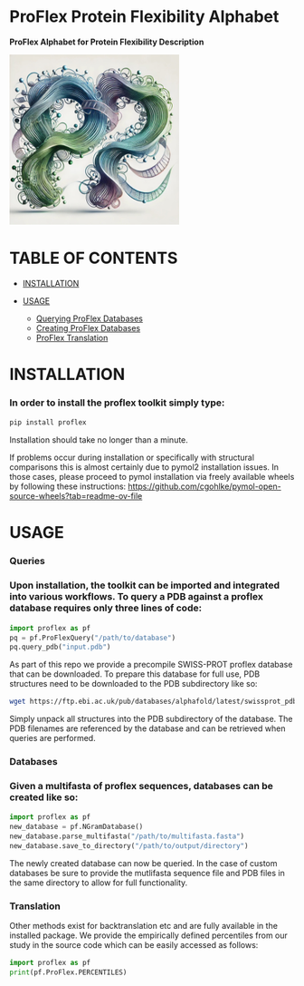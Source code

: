 # ProFlex Protein Flexibility Alphabet
**ProFlex Alphabet for Protein Flexibility Description**

<img src="https://raw.githubusercontent.com/DamianJM/proflex/main/img/PF_logo.jpg" width="300" height="300"></img> 

# TABLE OF CONTENTS

- [INSTALLATION](#INSTALLATION)
 
- [USAGE](#USAGE)
    - [Querying ProFlex Databases](#Queries)
    - [Creating ProFlex Databases](#Databases)
    - [ProFlex Translation](#Translation)

# INSTALLATION

### In order to install the proflex toolkit simply type:
```bash
pip install proflex
```

Installation should take no longer than a minute.

If problems occur during installation or specifically with structural comparisons this is almost certainly due to pymol2 installation issues. In those cases, please proceed to pymol installation via freely available wheels by following these instructions: https://github.com/cgohlke/pymol-open-source-wheels?tab=readme-ov-file

# USAGE

### Queries

### Upon installation, the toolkit can be imported and integrated into various workflows. To query a PDB against a proflex database requires only three lines of code:

```python
import proflex as pf
pq = pf.ProFlexQuery("/path/to/database")
pq.query_pdb("input.pdb")
```
As part of this repo we provide a precompile SWISS-PROT proflex database that can be downloaded. To prepare this database for full use, PDB structures need to be downloaded to the PDB subdirectory like so:
```bash
wget https://ftp.ebi.ac.uk/pub/databases/alphafold/latest/swissprot_pdb_v4.tar
```
Simply unpack all structures into the PDB subdirectory of the database. The PDB filenames are referenced by the database and can be retrieved when queries are performed.

### Databases

### Given a multifasta of proflex sequences, databases can be created like so:
```python
import proflex as pf
new_database = pf.NGramDatabase()
new_database.parse_multifasta("/path/to/multifasta.fasta")
new_database.save_to_directory("/path/to/output/directory")
```
The newly created database can now be queried. In the case of custom databases be sure to provide the mutlifasta sequence file and PDB files in the same directory to allow for full functionality.

### Translation

Other methods exist for backtranslation etc and are fully available in the installed package. We provide the empirically defined percentiles from our study in the source code which can be easily accessed as follows:

```python
import proflex as pf
print(pf.ProFlex.PERCENTILES)
```





